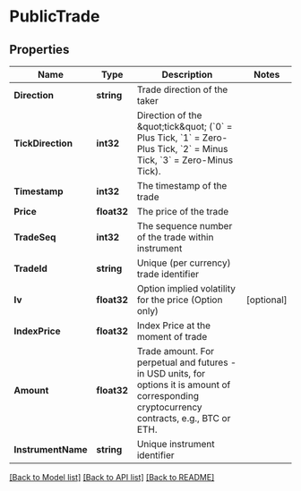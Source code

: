 # PublicTrade

## Properties

Name | Type | Description | Notes
------------ | ------------- | ------------- | -------------
**Direction** | **string** | Trade direction of the taker | 
**TickDirection** | **int32** | Direction of the \&quot;tick\&quot; (&#x60;0&#x60; &#x3D; Plus Tick, &#x60;1&#x60; &#x3D; Zero-Plus Tick, &#x60;2&#x60; &#x3D; Minus Tick, &#x60;3&#x60; &#x3D; Zero-Minus Tick). | 
**Timestamp** | **int32** | The timestamp of the trade | 
**Price** | **float32** | The price of the trade | 
**TradeSeq** | **int32** | The sequence number of the trade within instrument | 
**TradeId** | **string** | Unique (per currency) trade identifier | 
**Iv** | **float32** | Option implied volatility for the price (Option only) | [optional] 
**IndexPrice** | **float32** | Index Price at the moment of trade | 
**Amount** | **float32** | Trade amount. For perpetual and futures - in USD units, for options it is amount of corresponding cryptocurrency contracts, e.g., BTC or ETH. | 
**InstrumentName** | **string** | Unique instrument identifier | 

[[Back to Model list]](../README.md#documentation-for-models) [[Back to API list]](../README.md#documentation-for-api-endpoints) [[Back to README]](../README.md)


